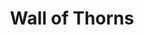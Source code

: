 ---
title: "Wall of Thorns"
permalink: /spells/wall-of-thorns/
tags:
  - Spell
available_for:
  - Druid
level: "6th Level"
school: "Conjuration"
range: "120 ft"
area: "60 ft"
shape: "Line"
comp:
  - V
  - S
  - M
material: "a handful of thorns."
duration: "Up to 10 minutes"
concentration: true
attack: "DEX Save"
effect: "Piercing"
description: |
  You create a wall of tough, pliable, tangled brush bristling with needle-sharp thorns. The wall appears within range on a solid surface and lasts for the duration. You choose to make the wall up to 60 feet long, 10 feet high, and 5 feet thick or a circle that has a 20-foot diameter and is up to 20 feet high and 5 feet thick. The wall blocks line of sight.

  When the wall appears, each creature within its area must make a dexterity saving throw. On a failed save, a creature takes 7d8 piercing damage, or half as much damage on a successful save.

  A creature can move through the wall, albeit slowly and painfully. For every 1 foot a creature moves through the wall, it must spend 4 feet of movement. Furthermore, the first time a creature enters the wall on a turn or ends its turn there, the creature must make a dexterity saving throw. It takes 7d8 slashing damage on a failed save, or half as much damage on a successful one.

  **At higher levels.** When you cast this spell using a spell slot of 7th level or higher, both types of damage increase by 1d8 for each slot level above 6th.
excerpt: "You create a wall of tough, pliable, tangled brush bristling with needle-sharp thorns."
source: "Basic Rules"
---
